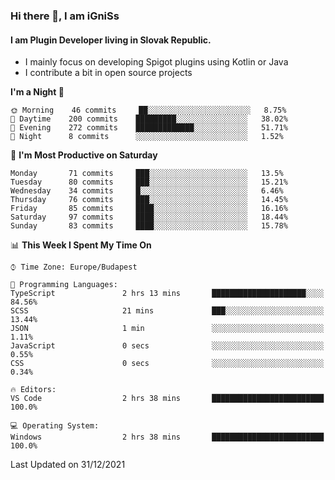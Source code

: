### Hi there 👋, I am iGniSs

#### I am Plugin Developer living in Slovak Republic.
- I mainly focus on developing Spigot plugins using Kotlin or Java
- I contribute a bit in open source projects

<!--START_SECTION:waka-->
**I'm a Night 🦉** 

```text
🌞 Morning    46 commits     ██░░░░░░░░░░░░░░░░░░░░░░░   8.75% 
🌆 Daytime    200 commits    █████████░░░░░░░░░░░░░░░░   38.02% 
🌃 Evening    272 commits    █████████████░░░░░░░░░░░░   51.71% 
🌙 Night      8 commits      ░░░░░░░░░░░░░░░░░░░░░░░░░   1.52%

```
📅 **I'm Most Productive on Saturday** 

```text
Monday       71 commits     ███░░░░░░░░░░░░░░░░░░░░░░   13.5% 
Tuesday      80 commits     ███░░░░░░░░░░░░░░░░░░░░░░   15.21% 
Wednesday    34 commits     █░░░░░░░░░░░░░░░░░░░░░░░░   6.46% 
Thursday     76 commits     ███░░░░░░░░░░░░░░░░░░░░░░   14.45% 
Friday       85 commits     ████░░░░░░░░░░░░░░░░░░░░░   16.16% 
Saturday     97 commits     ████░░░░░░░░░░░░░░░░░░░░░   18.44% 
Sunday       83 commits     ████░░░░░░░░░░░░░░░░░░░░░   15.78%

```


📊 **This Week I Spent My Time On** 

```text
⌚︎ Time Zone: Europe/Budapest

💬 Programming Languages: 
TypeScript               2 hrs 13 mins       █████████████████████░░░░   84.56% 
SCSS                     21 mins             ███░░░░░░░░░░░░░░░░░░░░░░   13.44% 
JSON                     1 min               ░░░░░░░░░░░░░░░░░░░░░░░░░   1.11% 
JavaScript               0 secs              ░░░░░░░░░░░░░░░░░░░░░░░░░   0.55% 
CSS                      0 secs              ░░░░░░░░░░░░░░░░░░░░░░░░░   0.34%

🔥 Editors: 
VS Code                  2 hrs 38 mins       █████████████████████████   100.0%

💻 Operating System: 
Windows                  2 hrs 38 mins       █████████████████████████   100.0%

```


 Last Updated on 31/12/2021
<!--END_SECTION:waka-->